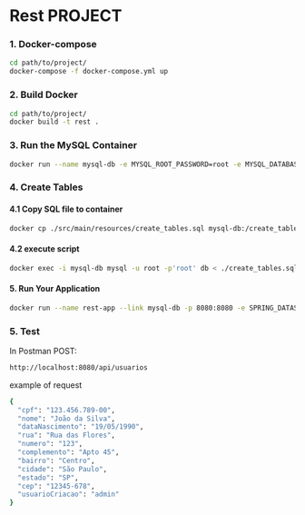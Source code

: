 # Rest PROJECT



### 1. Docker-compose

```bash
cd path/to/project/
docker-compose -f docker-compose.yml up
```

### 2. Build Docker

```bash
cd path/to/project/
docker build -t rest .
```

### 3. Run the MySQL Container

```bash
docker run --name mysql-db -e MYSQL_ROOT_PASSWORD=root -e MYSQL_DATABASE=db -e MYSQL_PASSWORD=root -p 3306:3306 -d mysql:latest
```

### 4. Create Tables


#### 4.1 Copy SQL file to container

```bash
docker cp ./src/main/resources/create_tables.sql mysql-db:/create_tables.sql

```

#### 4.2 execute script

```bash
docker exec -i mysql-db mysql -u root -p'root' db < ./create_tables.sql

```

#### 5. Run Your Application

```bash
docker run --name rest-app --link mysql-db -p 8080:8080 -e SPRING_DATASOURCE_URL=jdbc:mysql://mysql-db:3306/db -e SPRING_DATASOURCE_USERNAME=root -e SPRING_DATASOURCE_PASSWORD=root rest

```


### 5. Test

In Postman POST:

```bash 
http://localhost:8080/api/usuarios
```

example of request

```bash 
{
  "cpf": "123.456.789-00",
  "nome": "João da Silva",
  "dataNascimento": "19/05/1990",
  "rua": "Rua das Flores",
  "numero": "123",
  "complemento": "Apto 45",
  "bairro": "Centro",
  "cidade": "São Paulo",
  "estado": "SP",
  "cep": "12345-678",
  "usuarioCriacao": "admin"
}
```